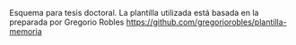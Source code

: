 Esquema para tesis doctoral. La plantilla utilizada está basada en la preparada por Gregorio Robles https://github.com/gregoriorobles/plantilla-memoria
